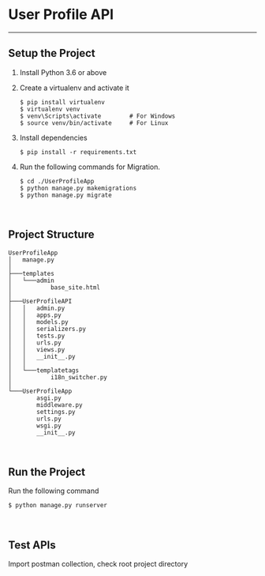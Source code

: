 # User Profile API
<hr/>


## Setup the Project

1. Install Python 3.6 or above

2. Create a virtualenv and activate it
    ```
    $ pip install virtualenv 
    $ virtualenv venv
    $ venv\Scripts\activate        # For Windows
    $ source venv/bin/activate     # For Linux
    ```

3. Install dependencies
    ```
    $ pip install -r requirements.txt
    ```

4. Run the following commands for Migration.
    ```
    $ cd ./UserProfileApp
    $ python manage.py makemigrations
    $ python manage.py migrate
    ```
<br/>

## Project Structure

```
UserProfileApp
│   manage.py
│
├───templates
│   └───admin
│           base_site.html
│
├───UserProfileAPI
│   │   admin.py
│   │   apps.py
│   │   models.py
│   │   serializers.py
│   │   tests.py
│   │   urls.py
│   │   views.py
│   │   __init__.py
│   │
│   └───templatetags
│           i18n_switcher.py
│
└───UserProfileApp
        asgi.py
        middleware.py
        settings.py
        urls.py
        wsgi.py
        __init__.py
```
<br/>

## Run the Project
Run the following command
```
$ python manage.py runserver
```
<br/>

## Test APIs

Import postman collection, check root project directory